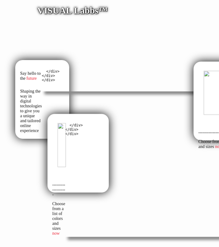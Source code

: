 <!DOCTYPE html>
<link href="index.css">

<div class="container-fluid" style="background: url('https://media.istockphoto.com/photos/abstract-3d-concrete-cube-background-with-neon-lights-picture-id1185010668?b=1&k=20&m=1185010668&s=170667a&w=0&h=kvDYzMrxOA0lZH7b3kjxFznSanrfQV8FZC905mxYwVU=');height:200px; width: 1370px; padding: 0;"><b><div class="p">
   VISUAL Labbs™
   </div>
   </b>
</div>
   <style>
   div.p{
     color: white;
     position: relative;
     left: 90px;
     top: 60px;
     text-shadow: 1px 1px 2px black, 0 0 10px black, 0 0 5px black;
     font-size: 30px;
}
   }
   </style>




<div id="container-grid">
    <div class="grid-item gia">
      <div class="left">
        <p class="title">Say hello to the <a class="linkable" href="https://unity.com/">future</a></p>
        <p class="desc">Shaping the way in digital technologies to give you a unique and tailored online experience</p>
      </div>
      <div class="right">
        
      </div>
    </div>
    </div>
   
   
   
  
   
   
   
  <div id="example1">
  <b>Featured Products</b>
</div>
  
  
  <div id="container-grid">
    <div class="grid-item gi">
      <div class="left">
        <p class="title"><img class="nnn" src="https://mail.google.com/mail/u/0?ui=2&ik=f7c59275f5&attid=0.1&permmsgid=msg-a:r5335119569346173207&th=18097579d90ed594&view=fimg&fur=ip&sz=s0-l75-ft&attbid=ANGjdJ9qFlRayIYGcYM6tZoS6e3HBudKskbSlBeXeZ-CKbtNDi72dm06TxSX3DYIeY462mlayJyC3NLFlGJG524U3spd7txBaFK3X441cHxrfjGCwOL8aGCe1KKHPg8&disp=emb&realattid=ii_l2tuzakz0"></p>
        <p>
        -------------------
        </p>
        <p class="desc">Choose from a list of colors and sizes <a class="linkable" href="https://unity.com/">now</a></p>
      </div>
      <div class="right">
        
      </div>
    </div>
    </div>
  
  
  <div id="container-grid">
    <div class="grid-item ge">
      <div class="left">
        <p class="title"><img class="nnn" src="https://mail.google.com/mail/u/0?ui=2&ik=f7c59275f5&attid=0.1&permmsgid=msg-a:r3054096735561863843&th=1809756276aafa4d&view=fimg&fur=ip&sz=s0-l75-ft&attbid=ANGjdJ-Pk2_yuN6igKkiV5n46fzXYHOsu3RE64oZ588Dx-WHAFTfK2uiW8S_vIeCfvceXVdWIpRTOe-6ENmtRfiDAI7r7NfSXU1qT1GjP8vDcaP3A9VDF5DS9Xqa3JM&disp=emb&realattid=ii_l2tux8ea0"></p>
        <p>
        -------------------
        </p>
        <p class="desc">Choose from a list of colors and sizes <a class="linkable" href="https://unity.com/">now</a></p>
      </div>
    </div>
    </div>
  
  
  
  <div id="example2">
  <b>Future Ideas</b>
</div>
  <p class="pp">
  
</p>
  
  
  <div id="container-grid">
    <div class="grid-item ga">
      <div class="left">
        <p class="title"><img class="nnn" src="https://mail.google.com/mail/u/0?ui=2&ik=f7c59275f5&attid=0.1&permmsgid=msg-a:r3954221793252066632&th=1809754a7bdcf9b6&view=fimg&fur=ip&sz=s0-l75-ft&attbid=ANGjdJ8POnMr8rhEt6-8Qk6f2kNw6KggZ-k_uk_yCYhWjEXCO5aUrogaEWgBMhjqjebR-unhhVBTfAhweafzEV_SvkDgYGy8ufjjTyvqvXrbNUwf4nIvtnfhdM5gqis&disp=emb&realattid=ii_l2tuv4b00"></p>
        <p>
        -------------------
        </p>
        <p class="desc">Choose from a list of colors and sizes <a class="linkable" href="https://unity.com/">now</a></p>
        
      </div>
    </div>
    </div>
  
  <div id="container-grid">
    <div class="grid-item g">
      <div class="left">
        <p class="title"><img class="nnn" src="https://mail.google.com/mail/u/0?ui=2&ik=f7c59275f5&attid=0.1&permmsgid=msg-a:r-1511008354092202012&th=180976bc224f8dd0&view=fimg&fur=ip&sz=s0-l75-ft&attbid=ANGjdJ88ue4xUJPgqC8bAlO9otkUOSuoaShhKIthdbp9E8b0tpTwgJ0X0ycld-LSZ89EeW6G0WTLicYLaMU-Iuy6cSja_6i7o9YjY0KGhpPg0mo22ANlKb_84J5kBrk&disp=emb&realattid=ii_l2tvrl680"></p>
        <p>
        -------------------
        </p>
        <p class="desc">Choose from a list of colors and sizes <a class="linkable" href="https://unity.com/">now</a></p>
        
      </div>
    </div>
    </div>
  
  <style> @import url('https://fonts.googleapis.com/css2?family=Poppins:ital,wght@0,100;0,200;0,300;0,400;0,500;0,600;0,700;0,800;0,900;1,100;1,200;1,300;1,400;1,500;1,600;1,700;1,800;1,900&display=swap');

.center {
	display: flex;
	margin-left: 120px;
	position: relative;
	flex-shrink: 0;

	@media screen and (max-width: 930px) {
		margin-left: 0;
		margin-bottom: 56px;
	}

	.bottle-bg {
		width: 320px;
		height: 450px;
		object-fit: cover;
		border-radius: 160px;

		@media screen and (max-width: 930px) {
			width: 260px;
			height: 390px;
		}
		@media screen and (max-width: 575px) {
			width: 220px;
			height: 340px;
		}
	}

	.bottle-img {
		position: absolute
		top: 25%;
		left: 0;
		transform: scale(1.6);
	}
}

.swiper-pagination {
	position: absolute;
	right: 30px;
	left: auto;
	top: 100px;
	width: auto;
	bottom: auto;
	z-index: 2;
	font-size: 14px;
	font-family: var(--body-font);
	font-weight: 500;
}

.button-wrapper {
	position: absolute;
	right: 30px;
	bottom: 20px;
	z-index: 1;
	display: flex;
	align-items: center;

	@media screen and (max-width: 930px) {
		top: 0;
		left: 0;
		width: 100%;
		justify-content: space-between;
		padding: 0 60px;
	}
	
	@media screen and (max-width: 575px) {
		padding: 0 20px;
	}

	svg {
		width: 28px;
	}

	.swiper-button {
		border: 1px solid var(--body-color);
		border-radius: 50%;
		width: 44px;
		height: 44px;
		display: flex;
		align-items: center;
		justify-content: center;
		background: linear-gradient(to right, var(--body-color) 40%, transparent 0%);
		background-size: 200% 100%;
		background-position: right bottom;
		transition: all 0.3s ease-out;
		cursor: pointer;

		& + .swiper-button {
			margin-left: 16px;

			@media screen and (max-width: 930px) {
				margin-left: 0;
			}
		}

		&:hover {
			background-color: var(--body-color);
			background-position: left bottom;
			svg {
				stroke: #fff;
			}
		}
	}

	.swiper-prev-button {
		background: linear-gradient(to left, var(--body-color) 40%, transparent 0%);
		background-size: 200% 100%;
		background-position: left bottom;
		transition: all 0.3s ease-out;
		svg {
			transform: rotate(-180deg);
		}
		&:hover {
			background-position: right bottom;
		}
	}
}

.swiper-slide {
	opacity: 0 !important;
	transition: 0.4s;
	&-active {
		opacity: 1 !important;
	}
}

.swiper-slide .main-wrapper > *,
.swiper-slide .main-content > * {
	transform: translateY(-30px);
	opacity: 0;
	transition-duration: 0.8s;
}

.swiper-slide-active .main-wrapper > *,
.swiper-slide-active .main-content > * {
	transform: none;
	opacity: 1;
}

.swiper-slide .bottle-bg {
	transition-duration: 0.6s;
	opacity: 0;
	object-position: 60%;
}

.swiper-slide-active .bottle-bg {
	opacity: 1;
	transform: none;
	object-position: 50%;
}

.swiper-slide .bottle-img {
	transition-duration: 0.8s;
	transform: scale(1.2);
	opacity: 0;
}

.swiper-slide-active .bottle-img {
	opacity: 1;
	transform: scale(1.6);
}

[data-sld="1"] {
	.container,
	.header {
		background-color: var(--savanna-bg);
	}
}

[data-sld="2"] {
	.container,
	.header {
		background-color: var(--glacier-bg);
	}
}

[data-sld="3"] {
	.container,
	.header {
		background-color: var(--coral-bg);
	}
}




















@import url('https://fonts.googleapis.com/css2?family=Poppins:ital,wght@0,100;0,200;0,300;0,400;0,500;0,600;0,700;0,800;0,900;1,100;1,200;1,300;1,400;1,500;1,600;1,700;1,800;1,900&display=swap');

* {
  padding: 0;
  margin: 0;
  box-sizing: border-box;
}
.linkable {
  color: #ED2839;
  text-decoration: none;
background-image: linear-gradient(#ED2839, #ED2839);
background-size: 0% 0.1em;
background-position-x: 0%;
background-position-y: 100%;
background-repeat: no-repeat;
transition: background-size 0.2s cubic-bezier(0,.45,.45,1);
}

a:hover,
a:focus,
a:active {
background-size: 100% 0.1em;
}
body {
  width: 100%;
  height: 100%;
  font-family: 'Poppins';
}








#container-grid {
  margin-top: 20px;
  display: grid;
  grid-template-columns: 1fr 1fr 1fr 1fr 1fr 1fr;
  grid-template-rows: 1fr;
  gap: 0px 0px;
  grid-auto-flow: row;
  padding: 10px;
}

.grid-item {
  background: white;
  padding: 16px;
    animation-name: fade-up;
  animation-duration: 0.5s;
  animation-fill-mode: forwards;
  margin: 8px;
  border-radius: 24px;
  box-shadow: 0px 0px 30px #000;
  height: 256px;
}

.gia {
  animation-name: fade-up;
  animation-duration: 0.5s;
  animation-fill-mode: forwards;
  display: flex;
  grid-area: 1 / 1 / 2 / 4; 
}

.ge {
  animation-name: fade-up;
  animation-duration: 0.5s;
  animation-fill-mode: forwards;
  display: flex;
  grid-area: 1 / 1 / 2 / 4; 
  position: relative;
  top: -280px;
  left: 400px;
  width: 200px;
}

.ga {
  animation-name: fade-up;
  animation-duration: 0.5s;
  animation-fill-mode: forwards;
  display: flex;
  grid-area: 1 / 1 / 2 / 4; 
  position: relative;
  top: -620px;
  left: 810px;
  width: 200px;
}

.g {
  animation-name: fade-up;
  animation-duration: 0.5s;
  animation-fill-mode: forwards;
  display: flex;
  grid-area: 1 / 1 / 2 / 4; 
  position: relative;
  top: -935px;
  left: 1210px;
  width: 200px;
}

.gi {
  animation-name: fade-up;
  animation-duration: 0.5s;
  animation-fill-mode: forwards;
  display: flex;
  grid-area: 1 / 1 / 2 / 4; 
  position: relative;
  top: 35px;
  left: 0px;
  width: 200px;
}



.gia > div > p {
  padding-top: 6px;
  padding-bottom: 6px;
}


  












@media (max-width: 815px) {
  .gia > div > .title {
    font-size: 24px;
  }
}





@media (max-width: 645px) {
  .side-img {
    display: none;
  }
}



@media (max-width: 493px) {
  .gia > div > .title {
    font-size: 16px;
  }
}
  













#example1 {
  box-shadow: 8px 10px 10px #888888;
  text-align: center;
  width: 1365px;
  padding: 0;
}


#example2 {
  box-shadow: 8px 10px 10px #888888;
  text-align: center;
  width: 1365px;
  padding: 0;
}

.bbb{
  border-left: soild blue 5px;
}

.container-fluid{
  width: 100%;
  height: auto;
}

.nnn{
  width: 80%; height: auto;
  position: relative;
  left: 13px;
}

.nn{
  width: 80%; height: auto;
  position: relative;
  left: 20px;
}

.nnn{
  width: 80%; height: auto;
  position: relative;
  left: 17px;
}

.poem{
position: absolute;
top: 1300px;
left: 350px;
border: 2px solid black;
width: 700px;
padding: 5px;
}</style>
  
  
  
  
  
<div class="poem">
    <ul>
        <ul>Hello dear customer,</ul>
        <ul>Here’s something exciting for you! </ul>
        <ul>We are wanting new ideas ofr products,</ul>
        <ul>We have lots of new ideas but want your input!/ul>
    </ul>
    <p></p>
    <ul>
    <ul>If you want to give ideas go <a href="https://docs.github.com/en/pages/quickstart">here</a></ul>
        <ul></ul>
        <ul>Best Regards,</ul>
        <ul>Ashley B</ul>
        <ul>from</ul>
        <ul>VISUAL Labbs™</ul>
    </ul>
</div>
